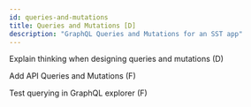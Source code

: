 ```yaml
---
id: queries-and-mutations
title: Queries and Mutations [D]
description: "GraphQL Queries and Mutations for an SST app"
---
```


Explain thinking when designing queries and mutations (D)

Add API Queries and Mutations (F)

Test querying in GraphQL explorer (F)
